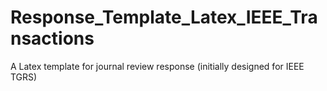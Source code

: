 # Response_Template_Latex_IEEE_Transactions
A Latex template for journal review response (initially designed for IEEE TGRS)
